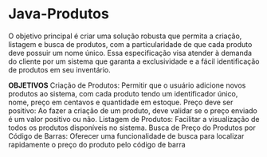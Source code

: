 # Java-Produtos
 O objetivo principal é criar uma solução robusta que permita a criação, listagem e busca de produtos, com a particularidade de que cada produto deve possuir um nome único. Essa especificação visa atender à demanda do cliente por um sistema que garanta a exclusividade e a fácil identificação de produtos em seu inventário.

 **OBJETIVOS**
 Criação de Produtos: Permitir que o usuário adicione novos produtos ao sistema, com cada produto tendo um identificador único, nome, preço em centavos e quantidade em estoque.
Preço deve ser positivo: Ao fazer a criação de um produto, deve validar se o preço enviado é um valor positivo ou não.
Listagem de Produtos: Facilitar a visualização de todos os produtos disponíveis no sistema.
Busca de Preço do Produtos por Código de Barras: Oferecer uma funcionalidade de busca para localizar rapidamente o preço do produto pelo código de barra
